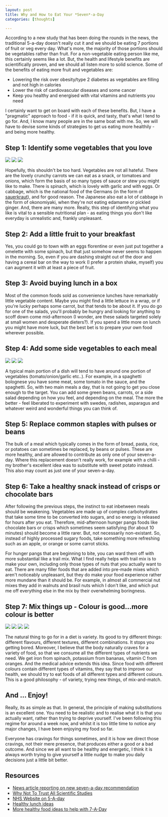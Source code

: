 ```yaml
---
layout: post
title: Why and How to Eat Your *Seven*-a-Day
categories: [thoughts]

---
```


According to a new study that has been doing the rounds in the news, the traditional 5-a-day doesn't really cut it and we should be eating 7 portions of fruit or veg every day. What's more, the majority of those portions should be vegetables rather than fruit. For a non-vegetable eating person like me, this certainly seems like a lot. But, the health and lifestyle benefits are scientifically proven, and we should all listen more to solid science. Some of the benefits of eating more fruit and vegetables are:
<ul>
<li>Lowering the risk over obesity/type 2 diabetes as vegetables are filling and not high in calories</li>
<li>Lower the risk of cardiovascular diseases and some cancer</li>
<li>Keep you healthy and energised with vital vitamins and nutrients you need</li>
</ul>

I certainly want to get on board with each of these benefits. But, I have a "pragmatic" approach to food - if it is quick, and tasty, that's what I tend to go for. And, I know many people are in the same boat with me. So, we will have to devise some kinds of strategies to get us eating more healthily - and being more healthy.

<!--more-->

## Step 1: Identify some vegetables that you love

<img class="inlineimg" src="{{site.url}}/img/asparagus.jpg" style="max-height:200px;display:inline"/>
<img class= "inlineimg" src="{{site.url}}/img/sauerkraut.jpg" style="max-height:200px;display:inline"/>
<img class="inlineimg" src="{{site.url}}/img/blueberries.jpg" style="max-height:200px;display:inline"/>

Hopefully, this shouldn't be too hard. Vegetables are not all hateful. There are the lovely crunchy carrots we can eat as a snack, or tomatoes and onions, which form the basis of so many types of sauce or stew you might like to make. There is spinach, which is lovely with garlic and with eggs. Or cabbage, which is the national food of the Germans (in the form of <a href="http://thehealthyeatingsite.com/how-to-make-sauerkraut/">sauerkraut</a>), and for good reason. The Japanese also eat a lot of cabbage in the form of okonomiyaki, when they're not eating edamame or pickled ginger. And, there are many more. Really, this step of identifying what you like is vital to a sensible nutritional plan - as eating things you don't like everyday is unrealistic and, frankly unpleasant.

## Step 2: Add a little fruit to your breakfast

Yes, you could go to town with an eggs florentine or even just put together a omelette with some spinach, but that just somehow never seems to happen in the morning. So, even if you are dashing straight out of the door and having a cereal bar on the way to work (I prefer a protein shake, myself) you can augment it with at least a piece of fruit.  

## Step 3: Avoid buying lunch in a box

Most of the common foods sold as convenience lunches have remarkably little vegetable content. Maybe you might find a little lettuce in a wrap, or if you're lucky perhaps some carrot, but that tends to be about it. If you do go for one of the salads, you'll probably be hungry and looking for anything to scoff down come mid-afternoon (I wonder, are these salads targeted solely at small women and desperate dieters?). If you spend a little more on lunch you might have more luck, but the best bet is to prepare your own food wherever possible.

## Step 4: Add some side vegetables to each meal

<img src="{{site.url}}/img/green-beans.jpg" style="max-height:200px;display:inline"/>
<img src="{{site.url}}/img/carrots.jpg" style="max-height:200px;display:inline"/>
<img src="{{site.url}}/img/edamame.jpg" style="max-height:200px;display:inline"/>

A typical main portion of a dish will tend to have around one portion of vegetables (tomato/onion/garlic etc..). For example, in a spaghetti bolognese you have some meat, some tomato in the sauce, and the spaghetti. So, with two main meals a day, that is not going to get you close enough to the target. You can add some green beans, carrots, or a side salad depending on how you feel, and depending on the meal. The more the better - feel liberated to experiment with swedes, radishes, asparagus and whatever weird and wonderful things you can think of.

## Step 5: Replace common staples with pulses or beans

The bulk of a meal which typically comes in the form of bread, pasta, rice, or potatoes can sometimes be replaced, by beans or pulses. These are more healthy, and are allowed to contribute as only one of your seven-a-day. Where this replacement doesn't really work, for example with a chilli - my brother's excellent idea was to substitute with sweet potato instead. This also may count as just one of your seven-a-day.

## Step 6: Take a healthy snack instead of crisps or chocolate bars

After following the previous steps, the instinct to eat inbetween meals should be weakening. Vegetables are made up of complex carbohydrates that take some time to be converted into sugars, and so energy is released for hours after you eat. Therefore, mid-afternoon hunger pangs foods like chocolate bars or crisps which sometimes seem satisfying (for about 10 minutes) should become a little rarer. But, not necessarily non-existant. So, instead of highly processed sugary foods, take something more refreshing such as an apple, or orange or some carrot sticks. 

For hunger pangs that are beginning to bite, you can ward them off with more substantial like a trail mix. What I find really helps with trail mix is to make your own, including only those types of nuts that you actually want to eat. There are many filler foods that are added into pre-made mixes which aren't noticeably unpleasant, but they do make your food experience rather more mundane than it should be. For example, in almost all commercial nut mixes they add in walnuts and brasil nuts which I don't like, and which put me off everything else in the mix by their overwhelming boringness.

## Step 7: Mix things up - Colour is good...more colour is better

<img src="{{site.url}}/img/spinach.jpg" style="max-height:200px;display:inline"/>
<img src="{{site.url}}/img/cherry-tomatoes.jpg" style="max-height:200px;display:inline"/>
<img src="{{site.url}}/img/swede-soup.jpg" style="max-height:200px;display:inline"/>
<img src="{{site.url}}/img/red-cabbage.jpg" style="max-height:200px;display:inline"/>

The natural thing to go for in a diet is variety. Its good to try different things: different flavours, different textures, different combinations. It stops you getting bored. Moreover, I believe that the body naturally craves for a variety of food, so that we consume all the different types of nutrients we need. We get iron from spinach, potassium from bananas, vitamin C from oranges. And the medical advice extends this idea. Since food with different colours contain different types of vitamins, they say that to improve our health, we should try to eat foods of all different types and different colours. This is a good philosophy - of variety, trying new things, of mix-and-match.

## And ... Enjoy!

Really, its as simple as that. In general, the principle of making substitutions is an excellent one. You need to be realistic and to realise what it is that you actually want, rather than trying to deprive yourself. I've been following this regime for around a week now, and whilst it is too little time to notice any major changes, I have been enjoying my food so far.

Everyone has cravings for things sometimes, and it is how we direct those cravings, not their mere presence, that produces either a good or a bad outcome. And since we all want to be healthy and energetic, I think it is always worth trying to give yourself a little nudge to make you daily decisions just a little bit better. 

## Resources
<ul>
<li><a href="http://www.bbc.co.uk/news/health-26818377">News article reporting on new seven-a-day recommendation</a></li>
<li><a href="http://www.economist.com/news/leaders/21588069-scientific-research-has-changed-world-now-it-needs-change-itself-how-science-goes-wrong">Why Not To Trust All Scientific Studies</a></li>
<li><a href="http://www.nhs.uk/Livewell/5ADAY/Pages/5ADAYhome.aspx">NHS Website on 5-A-day</a></li>
<li><a href="http://www.bbc.co.uk/food/collections/healthy_lunch_ideas">Healthy lunch ideas</a></li>
<li><a href="http://www.bbcgoodfood.com/recipes/collection/7-day">More healthy food ideas to help with 7-A-Day</a></li>
</ul>

